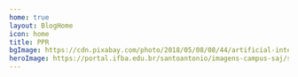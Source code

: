 ```yaml
---
home: true
layout: BlogHome
icon: home
title: PPR
bgImage: https://cdn.pixabay.com/photo/2018/05/08/08/44/artificial-intelligence-3382507_960_720.jpg
heroImage: https://portal.ifba.edu.br/santoantonio/imagens-campus-saj/santoantoniodejesus160x240px.jpg
---
```

